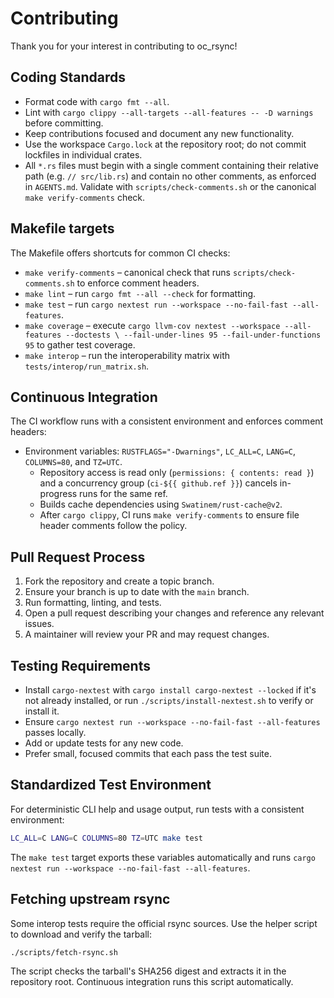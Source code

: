 # Contributing

Thank you for your interest in contributing to oc_rsync!

## Coding Standards
- Format code with `cargo fmt --all`.
- Lint with `cargo clippy --all-targets --all-features -- -D warnings` before committing.
- Keep contributions focused and document any new functionality.
- Use the workspace `Cargo.lock` at the repository root; do not commit lockfiles in individual crates.
- All `*.rs` files must begin with a single comment containing their relative path (e.g. `// src/lib.rs`) and contain no other comments, as enforced in `AGENTS.md`. Validate with `scripts/check-comments.sh` or the canonical `make verify-comments` check.

## Makefile targets

The Makefile offers shortcuts for common CI checks:

- `make verify-comments` – canonical check that runs `scripts/check-comments.sh` to enforce comment headers.
- `make lint` – run `cargo fmt --all --check` for formatting.
- `make test` – run `cargo nextest run --workspace --no-fail-fast --all-features`.
- `make coverage` – execute `cargo llvm-cov nextest --workspace --all-features --doctests \
  --fail-under-lines 95 --fail-under-functions 95` to gather test coverage.
- `make interop` – run the interoperability matrix with `tests/interop/run_matrix.sh`.

## Continuous Integration

The CI workflow runs with a consistent environment and enforces comment
headers:

- Environment variables: `RUSTFLAGS="-Dwarnings"`, `LC_ALL=C`, `LANG=C`,
  `COLUMNS=80`, and `TZ=UTC`.
  - Repository access is read only (`permissions: { contents: read }`) and a
    concurrency group (`ci-${{ github.ref }}`) cancels in-progress runs for the same
    ref.
  - Builds cache dependencies using `Swatinem/rust-cache@v2`.
  - After `cargo clippy`, CI runs `make verify-comments` to ensure file header
  comments follow the policy.

## Pull Request Process
1. Fork the repository and create a topic branch.
2. Ensure your branch is up to date with the `main` branch.
3. Run formatting, linting, and tests.
4. Open a pull request describing your changes and reference any relevant issues.
5. A maintainer will review your PR and may request changes.

## Testing Requirements
- Install `cargo-nextest` with `cargo install cargo-nextest --locked` if it's not already installed, or run `./scripts/install-nextest.sh` to verify or install it.
- Ensure `cargo nextest run --workspace --no-fail-fast --all-features` passes locally.
- Add or update tests for any new code.
- Prefer small, focused commits that each pass the test suite.

## Standardized Test Environment

For deterministic CLI help and usage output, run tests with a consistent
environment:

```bash
LC_ALL=C LANG=C COLUMNS=80 TZ=UTC make test
```

The `make test` target exports these variables automatically and runs
`cargo nextest run --workspace --no-fail-fast --all-features`.

## Fetching upstream rsync
Some interop tests require the official rsync sources. Use the helper
script to download and verify the tarball:

```bash
./scripts/fetch-rsync.sh
```

The script checks the tarball's SHA256 digest and extracts it in the
repository root. Continuous integration runs this script automatically.
